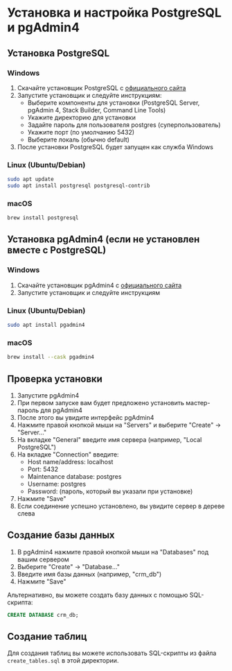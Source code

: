 # Установка и настройка PostgreSQL и pgAdmin4

## Установка PostgreSQL

### Windows
1. Скачайте установщик PostgreSQL с [официального сайта](https://www.postgresql.org/download/windows/)
2. Запустите установщик и следуйте инструкциям:
   - Выберите компоненты для установки (PostgreSQL Server, pgAdmin 4, Stack Builder, Command Line Tools)
   - Укажите директорию для установки
   - Задайте пароль для пользователя postgres (суперпользователь)
   - Укажите порт (по умолчанию 5432)
   - Выберите локаль (обычно default)
3. После установки PostgreSQL будет запущен как служба Windows

### Linux (Ubuntu/Debian)
```bash
sudo apt update
sudo apt install postgresql postgresql-contrib
```

### macOS
```bash
brew install postgresql
```

## Установка pgAdmin4 (если не установлен вместе с PostgreSQL)

### Windows
1. Скачайте установщик pgAdmin4 с [официального сайта](https://www.pgadmin.org/download/pgadmin-4-windows/)
2. Запустите установщик и следуйте инструкциям

### Linux (Ubuntu/Debian)
```bash
sudo apt install pgadmin4
```

### macOS
```bash
brew install --cask pgadmin4
```

## Проверка установки

1. Запустите pgAdmin4
2. При первом запуске вам будет предложено установить мастер-пароль для pgAdmin4
3. После этого вы увидите интерфейс pgAdmin4
4. Нажмите правой кнопкой мыши на "Servers" и выберите "Create" -> "Server..."
5. На вкладке "General" введите имя сервера (например, "Local PostgreSQL")
6. На вкладке "Connection" введите:
   - Host name/address: localhost
   - Port: 5432
   - Maintenance database: postgres
   - Username: postgres
   - Password: (пароль, который вы указали при установке)
7. Нажмите "Save"
8. Если соединение успешно установлено, вы увидите сервер в дереве слева

## Создание базы данных

1. В pgAdmin4 нажмите правой кнопкой мыши на "Databases" под вашим сервером
2. Выберите "Create" -> "Database..."
3. Введите имя базы данных (например, "crm_db")
4. Нажмите "Save"

Альтернативно, вы можете создать базу данных с помощью SQL-скрипта:
```sql
CREATE DATABASE crm_db;
```

## Создание таблиц

Для создания таблиц вы можете использовать SQL-скрипты из файла `create_tables.sql` в этой директории.
